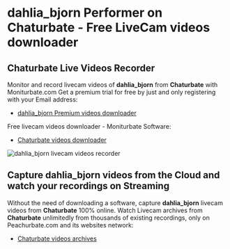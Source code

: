 # dahlia_bjorn Performer on Chaturbate - Free LiveCam videos downloader

## Chaturbate Live Videos Recorder

Monitor and record livecam videos of **dahlia_bjorn** from **Chaturbate** with Moniturbate.com
Get a premium trial for free by just and only registering with your Email address:
* [dahlia_bjorn Premium videos downloader](https://moniturbate.com/request-demo-licence-key.html)

Free livecam videos downloader - Moniturbate Software:
* [Chaturbate videos downloader](https://moniturbate.com/moniturbate-download-software.html)

![dahlia_bjorn livecam videos recorder](https://peachurnet.com/templates/moniturbate-software.png)


## Capture dahlia_bjorn videos from the Cloud and watch your recordings on Streaming

Without the need of downloading a software, capture **dahlia_bjorn** livecam videos from **Chaturbate** 100% online.
Watch Livecam archives from **Chaturbate** unlimitedly from thousands of existing recordings, only on Peachurbate.com and its websites network:
* [Chaturbate videos archives](https://peachurnet.com/)